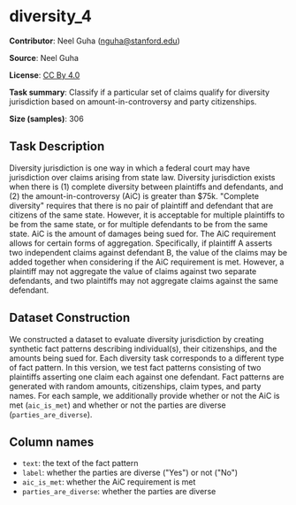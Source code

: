# diversity_4 
 **Contributor**: Neel Guha (nguha@stanford.edu)
 
 **Source**: Neel Guha
 
 **License**: [CC By 4.0](https://creativecommons.org/licenses/by/4.0/)
 
 **Task summary**: Classify if a particular set of claims qualify for diversity jurisdiction based on amount-in-controversy and party citizenships.
 
 **Size (samples)**: 306
 
 ## Task Description
 
 Diversity jurisdiction is one way in which a federal court may have jurisdiction over claims arising from state law. Diversity jurisdiction exists when there is (1) complete diversity between plaintiffs and defendants, and (2) the amount-in-controversy (AiC) is greater than \$75k.
 "Complete diversity" requires that there is no pair of plaintiff and defendant that are citizens of the same state. However, it is acceptable for multiple plaintiffs to be from the same state, or for multiple defendants to be from the same state. AiC is the amount of damages being sued for. The AiC requirement allows for certain forms of aggregation. Specifically, if plaintiff A asserts two independent claims against defendant B, the value of the claims may be added together when considering if the AiC requirement is met. However, a plaintiff may not aggregate the value of claims against two separate defendants, and two plaintiffs may not aggregate claims against the same defendant.
 
 ## Dataset Construction
 
 We constructed a dataset to evaluate diversity jurisdiction by creating synthetic fact patterns describing individual(s), their citizenships, and the amounts being sued for. Each diversity task corresponds to a different type of fact pattern. In this version, we test fact patterns consisting of two plaintiffs asserting one claim each against one defendant. Fact patterns are generated with random amounts, citizenships, claim types, and party names. For each sample, we additionally provide whether or not the AiC is met (`aic_is_met`) and whether or not the parties are diverse (`parties_are_diverse`).
 
 ## Column names
 
 - `text`: the text of the fact pattern
 - `label`: whether the parties are diverse ("Yes") or not ("No")
 - `aic_is_met`: whether the AiC requirement is met
 - `parties_are_diverse`: whether the parties are diverse